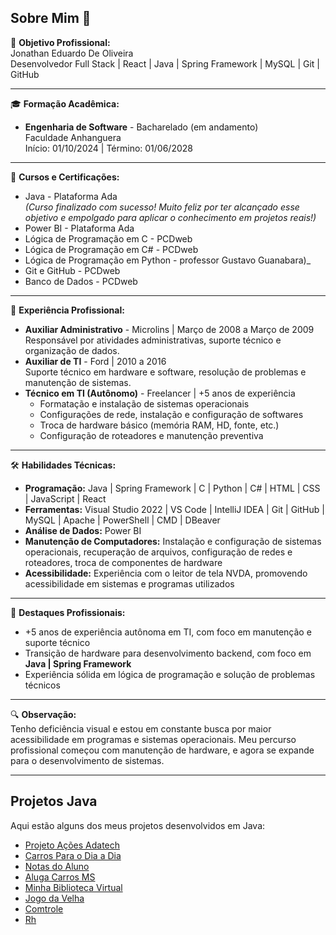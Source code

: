 ## Sobre Mim 👋

🎯 **Objetivo Profissional:**  
Jonathan Eduardo De Oliveira  
Desenvolvedor Full Stack | React | Java | Spring Framework | MySQL | Git | GitHub

---

🎓 **Formação Acadêmica:**  
- **Engenharia de Software** - Bacharelado (em andamento)  
  Faculdade Anhanguera  
  Início: 01/10/2024 | Término: 01/06/2028

---

📜 **Cursos e Certificações:**  
- Java - Plataforma Ada  
  _(Curso finalizado com sucesso! Muito feliz por ter alcançado esse objetivo e empolgado para aplicar o conhecimento em projetos reais!)_
- Power BI - Plataforma Ada
- Lógica de Programação em C - PCDweb  
- Lógica de Programação em C# - PCDweb  
- Lógica de Programação em Python - professor Gustavo Guanabara)_  
- Git e GitHub - PCDweb  
- Banco de Dados - PCDweb  

---

💼 **Experiência Profissional:**  
- **Auxiliar Administrativo** - Microlins | Março de 2008 a Março de 2009  
  Responsável por atividades administrativas, suporte técnico e organização de dados.
- **Auxiliar de TI** - Ford | 2010 a 2016  
  Suporte técnico em hardware e software, resolução de problemas e manutenção de sistemas.
- **Técnico em TI (Autônomo)** - Freelancer | +5 anos de experiência  
  - Formatação e instalação de sistemas operacionais  
  - Configurações de rede, instalação e configuração de softwares  
  - Troca de hardware básico (memória RAM, HD, fonte, etc.)  
  - Configuração de roteadores e manutenção preventiva  

---

🛠 **Habilidades Técnicas:**  
- **Programação:** Java | Spring Framework | C | Python | C# | HTML | CSS | JavaScript | React  
- **Ferramentas:** Visual Studio 2022 | VS Code | IntelliJ IDEA | Git | GitHub | MySQL | Apache | PowerShell | CMD | DBeaver  
- **Análise de Dados:** Power BI  
- **Manutenção de Computadores:** Instalação e configuração de sistemas operacionais, recuperação de arquivos, configuração de redes e roteadores, troca de componentes de hardware  
- **Acessibilidade:** Experiência com o leitor de tela NVDA, promovendo acessibilidade em sistemas e programas utilizados  

---

🌟 **Destaques Profissionais:**  
- +5 anos de experiência autônoma em TI, com foco em manutenção e suporte técnico  
- Transição de hardware para desenvolvimento backend, com foco em **Java | Spring Framework**  
- Experiência sólida em lógica de programação e solução de problemas técnicos  

---

🔍 **Observação:**  
Tenho deficiência visual e estou em constante busca por maior acessibilidade em programas e sistemas operacionais. Meu percurso profissional começou com manutenção de hardware, e agora se expande para o desenvolvimento de sistemas.

---

## Projetos Java

Aqui estão alguns dos meus projetos desenvolvidos em Java:

- [Projeto Ações Adatech](https://github.com/plasmus777/Projeto_Acoes_Adatech)
- [Carros Para o Dia a Dia](https://github.com/jonathaneduardodeoliveira/CarrosParaODiaDia)
- [Notas do Aluno](https://github.com/jonathaneduardodeoliveira/NotasDoAluno)
- [Aluga Carros MS](https://github.com/jonathaneduardodeoliveira/AlugaCarrosMS)
- [Minha Biblioteca Virtual](https://github.com/jonathaneduardodeoliveira/MinhaBibliotecaVirtual)
- [Jogo da Velha](https://github.com/jonathaneduardodeoliveira/JogoDaVelha)
- [Comtrole](https://github.com/jonathaneduardodeoliveira/comtrole)
- [Rh](https://github.com/jonathaneduardodeoliveira/Rh)
